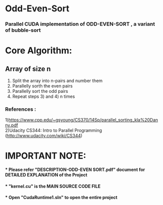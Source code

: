 # Odd-Even-Sort
### Parallel CUDA implementation of ODD-EVEN-SORT , a variant of bubble-sort



# Core Algorithm:
## Array of size n
1. Split the array into n-pairs and number them
2. Parallelly sorth the even pairs 
3. Parallelly sort the odd pairs
4. Repeat steps 3) and 4) n times 

### References :
  1)https://www.cpp.edu/~gsyoung/CS370/14Sp/parallel_sorting_kla%20Danny.pdf    
  2)Udacity CS344: Intro to Parallel Programming (http://www.udacity.com/wiki/CS344)


# IMPORTANT NOTE:
  #### * Please refer "DESCRIPTION-ODD-EVEN SORT.pdf" document for DETAILED EXPLANATION of the Project
  #### * "kernel.cu" is the MAIN SOURCE CODE FILE
  #### * Open "CudaRuntime1.sln" to open the entire project
